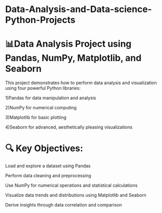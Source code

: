 # Data-Analysis-and-Data-science-Python-Projects

# 📊Data Analysis Project using Pandas, NumPy, Matplotlib, and Seaborn
This project demonstrates how to perform data analysis and visualization using four powerful Python libraries:

   1)Pandas for data manipulation and analysis

  2)NumPy for numerical computing

  3)Matplotlib for basic plotting

  4)Seaborn for advanced, aesthetically pleasing visualizations
# 🔍 Key Objectives:
   Load and explore a dataset using Pandas

   Perform data cleaning and preprocessing

   Use NumPy for numerical operations and statistical calculations

   Visualize data trends and distributions using Matplotlib and Seaborn

   Derive insights through data correlation and comparison
